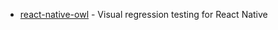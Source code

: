 - [react-native-owl](https://github.com/FormidableLabs/react-native-owl) - Visual regression testing for React Native

